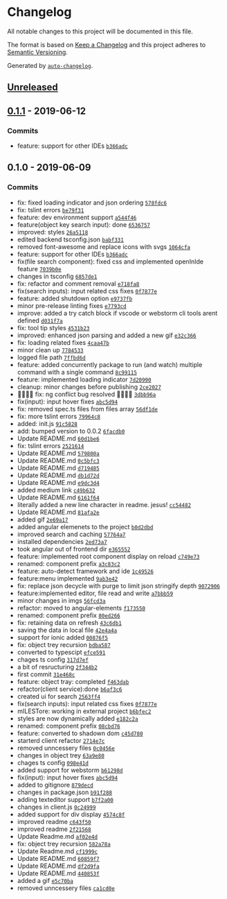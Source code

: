 # Changelog

All notable changes to this project will be documented in this file.

The format is based on [Keep a Changelog](http://keepachangelog.com/en/1.0.0/)
and this project adheres to [Semantic Versioning](http://semver.org/spec/v2.0.0.html).

Generated by [`auto-changelog`](https://github.com/CookPete/auto-changelog).

## [Unreleased](https://github.com/sangupta007/ng-bubble/compare/package/0.1.1...HEAD)

## [0.1.1](https://github.com/sangupta007/ng-bubble/compare/package/0.1.0...package/0.1.1) - 2019-06-12

### Commits

- feature: support for other IDEs [`b366adc`](https://github.com/sangupta007/ng-bubble/commit/b366adcacb1107aaff787bc4292937db5c8d22ef)

## 0.1.0 - 2019-06-09

### Commits

- fix: fixed loading indicator and json ordering [`578fdc6`](https://github.com/sangupta007/ng-bubble/commit/578fdc6632d03383a58d28f26b6b82e4317a2cbb)
- fix: tslint errors [`be79f31`](https://github.com/sangupta007/ng-bubble/commit/be79f31a312cb23ec195c41c743f526e0fcd44ca)
- feature: dev environment support [`a544f46`](https://github.com/sangupta007/ng-bubble/commit/a544f46f58b1b76b503807c66085dea95cefe211)
- feature(object key search input): done [`6536757`](https://github.com/sangupta007/ng-bubble/commit/653675785689c630313c911cb80f30e1109cf6d3)
- improved: styles [`26a5118`](https://github.com/sangupta007/ng-bubble/commit/26a51186633e5c40f2eb058ce25cf87e18d59f67)
- edited backend tsconfig.json [`babf331`](https://github.com/sangupta007/ng-bubble/commit/babf331f9d56710ce460a3715ebcd3405f7daf13)
- removed font-awesome and replace icons with svgs [`1064cfa`](https://github.com/sangupta007/ng-bubble/commit/1064cfa42c0e820b8574875a8d61a433f2c42272)
- feature: support for other IDEs [`b366adc`](https://github.com/sangupta007/ng-bubble/commit/b366adcacb1107aaff787bc4292937db5c8d22ef)
- fix(file search component): fixed css and implemented openInIde feature [`7039b0e`](https://github.com/sangupta007/ng-bubble/commit/7039b0e902628bb2e44b90f31f5e462b842c2414)
- changes in tsconfig [`6857de1`](https://github.com/sangupta007/ng-bubble/commit/6857de148575fc04576434e6765f50d98063f522)
- fix: refactor and comment removal [`e718fa8`](https://github.com/sangupta007/ng-bubble/commit/e718fa85c29cdb58bc937b8def4a127cb8f78d35)
- fix(search inputs): input related css fixes [`0f7877e`](https://github.com/sangupta007/ng-bubble/commit/0f7877ed70ed4f08e843db17efb72e565239988c)
- feature: added shutdown option [`e9737fb`](https://github.com/sangupta007/ng-bubble/commit/e9737fbfb93f764008f72d65511bf3b47510f211)
- minor pre-release linting fixes [`e7793cd`](https://github.com/sangupta007/ng-bubble/commit/e7793cd74d18640c980073e77278739237f67918)
- improve: added a try catch block if vscode or webstorm cli tools arent defined [`d031f7a`](https://github.com/sangupta007/ng-bubble/commit/d031f7a3433d11424930a051e921405b5319ef33)
- fix: tool tip styles [`4531b23`](https://github.com/sangupta007/ng-bubble/commit/4531b238f75d5cc0bbf77cd406dc8d07bdf5d370)
- improved: enhanced json parsing and added a new gif [`e32c366`](https://github.com/sangupta007/ng-bubble/commit/e32c36627db7ead0aadc5c7c2ebe12cca2d6da18)
- fix: loading related fixes [`4caa47b`](https://github.com/sangupta007/ng-bubble/commit/4caa47b5fceeec94959699495835cb777420391d)
- minor clean up [`7784533`](https://github.com/sangupta007/ng-bubble/commit/7784533983f0ebaf984cbc2da3efdfdb6773ffd2)
- logged file path [`7ffbd6d`](https://github.com/sangupta007/ng-bubble/commit/7ffbd6d0798d3111b9a752cf3bcdb29f951829f3)
- feature: added concurrently package to run (and watch) multiple command with a single command [`8c99115`](https://github.com/sangupta007/ng-bubble/commit/8c991151c33b3fe33a7e879be9d92ef9c5491944)
- feature: implemented loading indicator [`7d20990`](https://github.com/sangupta007/ng-bubble/commit/7d209906875a7ae264812241eadc0cf9e83110f8)
- cleanup: minor changes before publishing [`2ce2027`](https://github.com/sangupta007/ng-bubble/commit/2ce2027f4df36b68952cb2a6679a0b99f912b7f9)
- 🎉🎉🎉🎉 fix: ng conflict bug resolved 🎉🎉🎉🎉 [`3dbb96a`](https://github.com/sangupta007/ng-bubble/commit/3dbb96a69676f1b969dbf4f605d7995c6b0cc00e)
- fix(input): input hover fixes [`abc5d94`](https://github.com/sangupta007/ng-bubble/commit/abc5d94c91bfb47aa806781bc82005145387d947)
- fix: removed spec.ts files from files array [`56df1de`](https://github.com/sangupta007/ng-bubble/commit/56df1deda37232df952060906e6593ca4b01d8ca)
- fix: more tslint errors [`79964c8`](https://github.com/sangupta007/ng-bubble/commit/79964c89e382c557eac5ce006ef8330f2a0b2e77)
- added: init.js [`91c5828`](https://github.com/sangupta007/ng-bubble/commit/91c58280db32ec452fcded57ac92b95790b2b2f0)
- add: bumped version to 0.0.2 [`6facdb0`](https://github.com/sangupta007/ng-bubble/commit/6facdb014280e74dc1093357b73b8bf07d1773c1)
- Update README.md [`60d1be6`](https://github.com/sangupta007/ng-bubble/commit/60d1be6fc51ed99d91b04c7fec75b0ff989fa6be)
- fix: tslint errors [`2521614`](https://github.com/sangupta007/ng-bubble/commit/25216146afc410ae95db46c95255465b3e4a6c74)
- Update README.md [`579800a`](https://github.com/sangupta007/ng-bubble/commit/579800a65d3225dbf8df1412075ecac22c46c7a2)
- Update README.md [`0c5bfc3`](https://github.com/sangupta007/ng-bubble/commit/0c5bfc3553d469479c804cba9461d796784dc9fe)
- Update README.md [`d719485`](https://github.com/sangupta007/ng-bubble/commit/d7194856cbdab7c92a6529d19afc164b23348747)
- Update README.md [`db1d72d`](https://github.com/sangupta007/ng-bubble/commit/db1d72da883bf287a7844023fd4c801ca0d6aaad)
- Update README.md [`e9dc3d4`](https://github.com/sangupta007/ng-bubble/commit/e9dc3d4f3ccc954275b5215d2b10b645af0f8683)
- added medium link [`c49b632`](https://github.com/sangupta007/ng-bubble/commit/c49b632773e10c0d17ec492a573a2ca7a8e2fc14)
- Update README.md [`6161f64`](https://github.com/sangupta007/ng-bubble/commit/6161f64316a4db0d0445dd4afdec196ae101e4ed)
- literally added a new line character in readme. jesus! [`cc54482`](https://github.com/sangupta007/ng-bubble/commit/cc544827ff5182e0d0f0b116274dfb3b0bc58f14)
- Update README.md [`81afa2e`](https://github.com/sangupta007/ng-bubble/commit/81afa2ec63b9a103ce141d204368776575180638)
- added gif [`2e69a17`](https://github.com/sangupta007/ng-bubble/commit/2e69a1702b531aedf3af34b213e058249a3bab92)
- added angular elemenets to the project [`b0d2dbd`](https://github.com/sangupta007/ng-bubble/commit/b0d2dbd69116fcba644aa334c183a681e834f7f3)
- improved search and caching [`57764a7`](https://github.com/sangupta007/ng-bubble/commit/57764a7ddf011ea72054e8b446699a91e096b73f)
- installed dependencies [`2ed73a7`](https://github.com/sangupta007/ng-bubble/commit/2ed73a7ed8cccab17c7daaecd78a5aff81ed89a9)
- took angular out of frontend dir [`e365552`](https://github.com/sangupta007/ng-bubble/commit/e365552f2c1e9726c9dcaeb8311bb00f12401f67)
- feature: implemented root component display on reload [`c749e73`](https://github.com/sangupta007/ng-bubble/commit/c749e73d198f8c437b0fcde2c93b8878996be5c6)
- renamed: component prefix [`a3c83c2`](https://github.com/sangupta007/ng-bubble/commit/a3c83c240dcf320bfcdddf058203526e324adf73)
- feature: auto-detect framework and ide [`1c49526`](https://github.com/sangupta007/ng-bubble/commit/1c49526ffaf33bc0a19083740fbe2041ea5586f2)
- feature:menu implemented [`9ab3e42`](https://github.com/sangupta007/ng-bubble/commit/9ab3e42c4f02b61b48f46b458474565b4e6b0d90)
- fix: replace json decycle with purge to limit json stringify depth [`9072906`](https://github.com/sangupta007/ng-bubble/commit/9072906bbde65f8c1ca115a46c13ad365c9e7ad4)
- feature:implemented editor, file read and write [`a7bbb59`](https://github.com/sangupta007/ng-bubble/commit/a7bbb59cd50125ee035c9baf5c7e298aa8b78c8c)
- minor changes in imgs [`56fcd3a`](https://github.com/sangupta007/ng-bubble/commit/56fcd3a0d8725a7910aaf5adc92b69fbcf9f4e7d)
- refactor: moved to angular-elements [`f173550`](https://github.com/sangupta007/ng-bubble/commit/f173550bad7ff7207b9c570b4416344c07ce25aa)
- renamed: component prefix [`80ed266`](https://github.com/sangupta007/ng-bubble/commit/80ed266fda1a08869f2e67f674606b79e0233e42)
- fix: retaining data on refresh [`43c6db1`](https://github.com/sangupta007/ng-bubble/commit/43c6db12d177f4ad256f5bc378ebc8088a41d3e3)
- saving the data in local file [`42e4a4a`](https://github.com/sangupta007/ng-bubble/commit/42e4a4a57aef5cf24fa0f671dd7ffc04b0c6e47b)
- support for ionic added [`00876f5`](https://github.com/sangupta007/ng-bubble/commit/00876f597f265b8bbf4b3d83a3133f9958bc03e1)
- fix: object trey recursion [`bdba587`](https://github.com/sangupta007/ng-bubble/commit/bdba587218ada3068ae40a2fc784ab9a4372ec9c)
- converted to typescipt [`efce591`](https://github.com/sangupta007/ng-bubble/commit/efce5916bd3ccec50f5f04c688b5cb70cc866761)
- chages ts config [`317d7ef`](https://github.com/sangupta007/ng-bubble/commit/317d7ef9f34603cf3a8af92bc187dd5902dd55cd)
- a bit of resructuring [`2f344b2`](https://github.com/sangupta007/ng-bubble/commit/2f344b2620e1b7521fab25010557d9cc5730a080)
- first commit [`31e468c`](https://github.com/sangupta007/ng-bubble/commit/31e468c7005293d54c84b56dee0508a16a1560e4)
- feature: object tray: completed [`f463dab`](https://github.com/sangupta007/ng-bubble/commit/f463dabf40868edf7d6658bb45fc164d725f80cb)
- refactor(client service):done [`b6af3c6`](https://github.com/sangupta007/ng-bubble/commit/b6af3c655c1126f9db8ddc0f10661ff901544d89)
- created ui for search [`2563ff4`](https://github.com/sangupta007/ng-bubble/commit/2563ff4e0a53868ce893bceeffc080dc8291e97c)
- fix(search inputs): input related css fixes [`0f7877e`](https://github.com/sangupta007/ng-bubble/commit/0f7877ed70ed4f08e843db17efb72e565239988c)
- mILESTore: working in external project [`b6bfec2`](https://github.com/sangupta007/ng-bubble/commit/b6bfec216eb2fb75077a430154bf2c7a73a0ca94)
- styles are now dynamically added [`e182c2a`](https://github.com/sangupta007/ng-bubble/commit/e182c2a42663ab41e70f4229fd5c13e561a64e1b)
- renamed: component prefix [`08cbd76`](https://github.com/sangupta007/ng-bubble/commit/08cbd763fef505591c957f9984fef759d415b563)
- feature: converted to shadown dom [`c45d780`](https://github.com/sangupta007/ng-bubble/commit/c45d78009aee24831f937a2f427f3ffa7902b90e)
- starterd client refactor [`2714e7c`](https://github.com/sangupta007/ng-bubble/commit/2714e7c25cc7589ab716b15a759eaafe963dab3b)
- removed unncessery files [`0c0456e`](https://github.com/sangupta007/ng-bubble/commit/0c0456ecabfdd7e7f6075a810ee1bcf63e579722)
- changes in object trey [`63a9e80`](https://github.com/sangupta007/ng-bubble/commit/63a9e80cdba3fa14c4c1d67e30b85e2c79e01e61)
- chages ts config [`098e41d`](https://github.com/sangupta007/ng-bubble/commit/098e41d4b76bad5b162e7804a9e399a98c0d0f42)
- added support for webstorm [`b61298d`](https://github.com/sangupta007/ng-bubble/commit/b61298deb81c51ee21ca791a38f3d2154bff8c5c)
- fix(input): input hover fixes [`abc5d94`](https://github.com/sangupta007/ng-bubble/commit/abc5d94c91bfb47aa806781bc82005145387d947)
- added to gitignore [`879decd`](https://github.com/sangupta007/ng-bubble/commit/879decd31012bc0bf725fef26c528b7fe693a705)
- changes in package.json [`b91f288`](https://github.com/sangupta007/ng-bubble/commit/b91f2882e78cce4170275703213c260524280971)
- adding texteditor support [`b7f2a00`](https://github.com/sangupta007/ng-bubble/commit/b7f2a00a071e02628328171aab400be509a0ad0f)
- changes in client.js [`0c24999`](https://github.com/sangupta007/ng-bubble/commit/0c249999ee7a1502063a1f7750039e61094064c8)
- added support for div display [`4574c8f`](https://github.com/sangupta007/ng-bubble/commit/4574c8f47f5e5d483d77f558bf9711a9cb1d1203)
- improved readme [`c643f50`](https://github.com/sangupta007/ng-bubble/commit/c643f50d5f1626d1fa14e23fa284b0f1281328e1)
- improved readme [`2f21568`](https://github.com/sangupta007/ng-bubble/commit/2f21568272227f822a8f6026c79b67804638a4dc)
- Update Readme.md [`af02e4d`](https://github.com/sangupta007/ng-bubble/commit/af02e4dd3acb261912d634c2b7d08ecfcef6c62d)
- fix: object trey recursion [`582a78a`](https://github.com/sangupta007/ng-bubble/commit/582a78a720e28cd3d0c7af727dfd0381f30d82e8)
- Update Readme.md [`cf1999c`](https://github.com/sangupta007/ng-bubble/commit/cf1999cf0a9e0f82337b4b3d87fc3a9aac2fad42)
- Update README.md [`60859f7`](https://github.com/sangupta007/ng-bubble/commit/60859f77dc19b88fc5245f108978bc7d98384fb2)
- Update README.md [`df2d9fa`](https://github.com/sangupta007/ng-bubble/commit/df2d9fa3a97abcb8cb661d17a1d8d1d3bc4d51dd)
- Update README.md [`440853f`](https://github.com/sangupta007/ng-bubble/commit/440853f11db4db80f758554c2e24f71f1c5ac4a8)
- added a gif [`e5c70ba`](https://github.com/sangupta007/ng-bubble/commit/e5c70ba1445e6a03fad4bd3042658068cb8d0e08)
- removed unncessery files [`ca1cd0e`](https://github.com/sangupta007/ng-bubble/commit/ca1cd0e5ac3e357db4697ff626eadb07072447fc)
